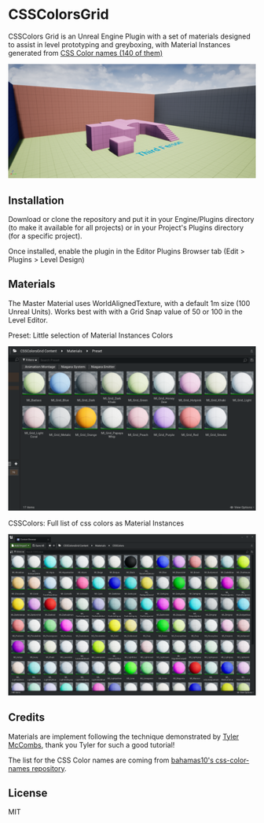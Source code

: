 # CSSColorsGrid

CSSColors Grid is an Unreal Engine Plugin with a set of materials designed to assist in level prototyping and greyboxing, with Material Instances generated from [CSS Color names (140 of them)](https://htmlcolorcodes.com/color-names/)

![](Resources/screenshot.png)

## Installation

Download or clone the repository and put it in your Engine/Plugins directory (to make it available for all projects) or in your Project's Plugins directory (for a specific project).

Once installed, enable the plugin in the Editor Plugins Browser tab (Edit > Plugins > Level Design)

## Materials

The Master Material uses WorldAlignedTexture, with a default 1m size (100 Unreal Units). Works best with with a Grid Snap value of 50 or 100 in the Level Editor.

Preset: Little selection of Material Instances Colors

![](Resources/preset.png)

CSSColors: Full list of css colors as Material Instances

![](Resources/css_colors.png)

## Credits

Materials are implement following the technique demonstrated by [Tyler McCombs](https://youtu.be/KSXshiA59OA), thank you Tyler for such a good tutorial!

The list for the CSS Color names are coming from [bahamas10's css-color-names repository](https://github.com/bahamas10/css-color-names).

## License

MIT